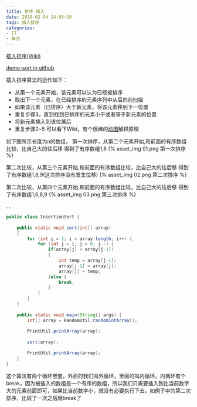 ```yaml
---
title: 排序-插入
date: 2018-02-04 14:03:10
tags: 插入排序
categories:
- IT
- 算法
---
```


[插入排序(Wiki)](https://zh.wikipedia.org/wiki/%E6%8F%92%E5%85%A5%E6%8E%92%E5%BA%8F)

[demo-sort in github](https://github.com/linjia880714/demo-sort)

插入排序算法的运作如下：
* 从第一个元素开始，该元素可以认为已经被排序
* 取出下一个元素，在已经排序的元素序列中从后向前扫描
* 如果该元素（已排序）大于新元素，将该元素移到下一位置
* 重复步骤3，直到找到已排序的元素小于或者等于新元素的位置
* 将新元素插入到该位置后
* 重复步骤2~5
可以看下Wiki，有个很棒的[动图](https://zh.wikipedia.org/wiki/%E6%8F%92%E5%85%A5%E6%8E%92%E5%BA%8F#/media/File:Insertion-sort-example-300px.gif)解释原理

如下图所示长度为n的数组，
第一次排序，从第二个元素开始,和前面的有序数组比较，比自己大的往后移
得到了有序数组1,8
{% asset_img 01.png 第一次排序 %}

第二次比较，从第三个元素开始,和前面的有序数组比较，比自己大的往后移
得到了有序数组1,8,9(这次排序没有发生位移)
{% asset_img 02.png 第二次排序 %}

第二次比较，从第四个元素开始,和前面的有序数组比较，比自己大的往后移
得到了有序数组1,6,8,9
{% asset_img 03.png 第三次排序 %}

.
.

```java
public class InsertionSort {
	
	public static void sort(int[] array)
	{
		for (int i = 1; i < array.length; i++) {
			for (int j = i; j > 0; j--) {
				if(array[j] < array[j-1])
				{
					int temp = array[j-1];
					array[j-1] = array[j];
					array[j] = temp;
				}else {
					break;
				}
			}
		}
	}
	
	public static void main(String[] args) {
		int[] array = RandomUtil.randomIntArray();
		
		PrintUtil.printArray(array);
		
		sort(array);
		
		PrintUtil.printArray(array);
	}
}
```
这个算法有两个循环嵌套，外面的我们叫外循环，里面的叫内循环。内循环有个break，因为被插入的数组是一个有序的数组，所以我们只需要插入到比当前数字大的元素前面即可，如果比当前数字小，就没有必要执行下去。如例子中的第二次排序，比较了一次之后就break了